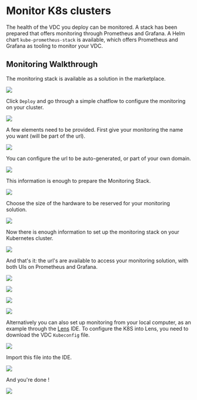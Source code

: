 # Monitor K8s clusters 

The health of the VDC you deploy can be monitored. A stack has been prepared that offers monitoring through Prometheus and Grafana. A Helm chart `kube-prometheus-stack` is available, which offers Prometheus and Grafana as tooling to monitor your VDC. 

## Monitoring Walkthrough

The monitoring stack is available as a solution in the marketplace. 

![](./img/evdc_k8s_monitoring_01_mktpl.png) 

Click `Deploy` and go through a simple chatflow to configure the monitoring on your cluster. 

![](./img/evdc_k8s_monitoring_02_mktpl2.png)

A few elements need to be provided. 
First give your monitoring the name you want (will be part of the url).

![](./img/evdc_k8s_monitoring_03_name.png)

You can configure the url to be auto-generated, or part of your own domain. 

![](./img/evdc_k8s_monitoring_04_subdomain.png)

This information is enough to prepare the Monitoring Stack. 

![](./img/evdc_k8s_monitoring_05_deploying.png)

Choose the size of the hardware to be reserved for your monitoring solution. 

![](./img/evdc_k8s_monitoring_06_flavour.png)

Now there is enough information to set up the monitoring stack on your Kubernetes cluster. 

![](./img/evdc_k8s_monitoring_07_init.png)

And that's it: the url's are available to access your monitoring solution, with both UIs on Prometheus and Grafana. 

![](./img/evdc_k8s_monitoring_08_success.png)

![](./img/evdc_k8s_monitoring_09_prometheus.png)

![](./img/evdc_k8s_monitoring_09_grafana1.png)

![](./img/evdc_k8s_monitoring_11_grafana3.png)

Alternatively you can also set up monitoring from your local computer, as an example through the [Lens](https://k8slens.dev/) IDE. To configure the K8S into Lens, you need to download the VDC `Kubeconfig` file. 

![](./img/evdc_k8s_monitoring_12_kubeconfig.png)

Import this file into the IDE.

![](./img/evdc_k8s_monitoring_13_lens_kubeconfig.png)

And you're done !

![](./img/evdc_k8s_monitoring_14_lens.png)

